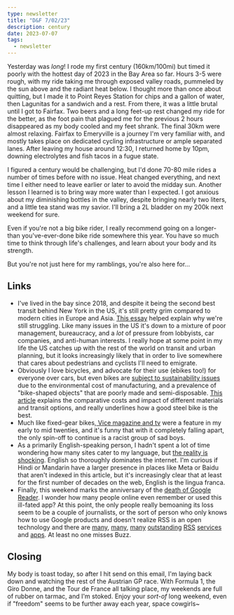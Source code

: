 ```yaml
---
type: newsletter
title: "D&F 7/02/23"
description: century
date: 2023-07-07
tags:
  - newsletter
---
```


Yesterday was _long_! I rode my first century (160km/100mi) but timed it poorly with the hottest day of 2023 in the Bay Area so far. Hours 3-5 were rough, with my ride taking me through exposed valley roads, pummeled by the sun above and the radiant heat below. I thought more than once about quitting, but I made it to Point Reyes Station for chips and a gallon of water, then Lagunitas for a sandwich and a rest. From there, it was a little brutal until I got to Fairfax. Two beers and a long feet-up rest changed my ride for the better, as the foot pain that plagued me for the previous 2 hours disappeared as my body cooled and my feet shrank. The final 30km were almost relaxing. Fairfax to Emeryville is a journey I'm very familiar with, and mostly takes place on dedicated cycling infrastructure or ample separated lanes. After leaving my house around 12:30, I returned home by 10pm, downing electrolytes and fish tacos in a fugue state.

I figured a century would be challenging, but I'd done 70-80 mile rides a number of times before with no issue. Heat changed everything, and next time I either need to leave earlier or later to avoid the midday sun. Another lesson I learned is to bring way more water than I expected. I got anxious about my diminishing bottles in the valley, despite bringing nearly two liters, and a little tea stand was my savior. I'll bring a 2L bladder on my 200k next weekend for sure.

Even if you're not a big bike rider, I really recommend going on a longer-than you've-ever-done bike ride somewhere this year. You have so much time to think through life's challenges, and learn about your body and its strength.

But you're not just here for my ramblings, you're also here for...

## Links

- I've lived in the bay since 2018, and despite it being the second best transit behind New York in the US, it's still pretty grim compared to modern cities in Europe and Asia. [This essay](https://darrellowens.substack.com/p/why-bay-area-transit-sucks-bart-funding) helped explain why we're still struggling. Like many issues in the US it's down to a mixture of poor management, bureaucracy, and a _lot_ of pressure from lobbyists, car companies, and anti-human interests. I really hope at some point in my life the US catches up with the rest of the world on transit and urban planning, but it looks increasingly likely that in order to live somewhere that cares about pedestrians and cyclists I'll need to emigrate.
- Obviously I love bicycles, and advocate for their use (ebikes too!) for everyone over cars, but even bikes are [subject to sustainability issues](https://solar.lowtechmagazine.com/2023/02/can-we-make-bicycles-sustainable-again) due to the environmental cost of manufacturing, and a prevalence of "bike-shaped objects" that are poorly made and semi-disposable. [This article](https://solar.lowtechmagazine.com/2023/02/can-we-make-bicycles-sustainable-again) explains the comparative costs and impact of different materials and transit options, and really underlines how a good steel bike is the best.
- Much like fixed-gear bikes,[ Vice magazine and tv](https://unherd.com/2023/05/my-part-in-vices-downfall/) were a feature in my early to mid twenties, and it's funny that with it completely falling apart, the only spin-off to continue is a racist group of sad boys.
- As a primarily English-speaking person, I hadn't spent a lot of time wondering how many sites cater to my language, but [the reality is shocking](https://restofworld.org/2023/internet-most-used-languages/). English so thoroughly dominates the internet. I'm curious if Hindi or Mandarin have a larger presence in places like Meta or Baidu that aren't indexed in this article, but it's increasingly clear that at least for the first number of decades on the web, English is the lingua franca.
- Finally, this weekend marks the anniversary of the [death of Google Reader](https://www.theverge.com/23778253/google-reader-death-2013-rss-social). I wonder how many people online even remember or used this ill-fated app? At this point, the only people really bemoaning its loss seem to be a couple of journalists, or the sort of person who only knows how to use Google products and doesn't realize RSS is an open technology and there are [many](https://feedbin.com/home), [many](https://www.inoreader.com), [many](https://theoldreader.com/) [outstanding](https://www.reederapp.com) [RSS](https://apps.apple.com/us/app/unread-an-rss-reader/id1363637349) [services](https://play.google.com/store/apps/details?id=com.nononsenseapps.feeder.play&pli=1) and [apps](https://play.google.com/store/apps/details?id=com.innologica.inoreader). At least no one misses Buzz.

## Closing

My body is toast today, so after I hit send on this email, I'm laying back down and watching the rest of the Austrian GP race. With Formula 1, the Giro Donne, and the Tour de France all talking place, my weekends are full of rubber on tarmac, and I'm stoked. Enjoy your _sort-of_ long weekend, even if "freedom" seems to be further away each year, space cowgirls~